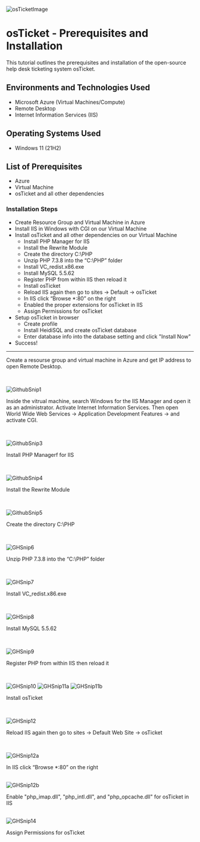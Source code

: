 ![osTicketImage](https://github.com/user-attachments/assets/4288550c-e3df-4f74-b292-eb7aa85c8e28)

<h1>osTicket - Prerequisites and Installation</h1>
This tutorial outlines the prerequisites and installation of the open-source help desk ticketing system osTicket.<br />

<h2>Environments and Technologies Used</h2>

- Microsoft Azure (Virtual Machines/Compute)
- Remote Desktop
- Internet Information Services (IIS)

<h2>Operating Systems Used </h2>

- Windows 11</b> (21H2)

<h2>List of Prerequisites</h2>

- Azure
- Virtual Machine
- osTicket and all other dependencies

<h3>Installation Steps</h3>

- Create Resource Group and Virtual Machine in Azure
- Install IIS in Windows with CGI on our Virtual Machine
- Install osTicket and all other dependencies on our Virtual Machine
  - Install PHP Manager for IIS
  - Install the Rewrite Module
  - Create the directory C:\PHP
  - Unzip PHP 7.3.8 into the “C:\PHP” folder
  - Install VC_redist.x86.exe
  - Install MySQL 5.5.62
  - Register PHP from within IIS then reload it
  - Install osTicket
  - Reload IIS again then go to sites -> Default -> osTicket
  - In IIS click “Browse *:80” on the right
  - Enabled the proper extensions for osTicket in IIS
  - Assign Permissions for osTicket
- Setup osTicket in browser
  - Create profile
  - Install HeidiSQL and create osTicket database
  - Enter database info into the database setting and click "Install Now"
- Success!

____________________________________________________________________________________________________________________________
<p>
Create a resourse group and virtual machine in Azure and get IP address to open Remote Desktop. 
</p>
<br />


![GithubSnip1](https://github.com/user-attachments/assets/73eeba0a-2d82-4ec5-b1e9-e8117efe605f)


<p>
Inside the vitrual machine, search Windows for the IIS Manager and open it as an administrator. Activate Internet Information Services. Then open World Wide Web Services -> Application Development Features -> and activate CGI.
</p>
<br />


![GithubSnip3](https://github.com/user-attachments/assets/7ef93750-7ba7-4f69-b9d0-7be136c03f8d)


<p>
Install PHP Managerf for IIS
</p>
<br />


![GithubSnip4](https://github.com/user-attachments/assets/6b06f38a-6b9d-40cd-ad70-14a7f3895a89)


<p>
Install the Rewrite Module
</p>
<br />


![GithubSnip5](https://github.com/user-attachments/assets/0ff29075-2c57-4dea-b146-2ac89914202d)


<p>
Create the directory C:\PHP
</p>
<br />


![GHSnip6](https://github.com/user-attachments/assets/879ec589-dc6e-4c35-93e0-cf3b9453130f)



<p>
Unzip PHP 7.3.8 into the “C:\PHP” folder
</p>
<br />

![GHSnip7](https://github.com/user-attachments/assets/8be1fcb5-8126-4f6c-86b3-0d66601f420b)


<p>
Install VC_redist.x86.exe
</p>
<br />

![GHSnip8](https://github.com/user-attachments/assets/1f7c5d78-30d1-46e5-94ec-a9d2d76e37c9)


<p>
Install MySQL 5.5.62
</p>
<br />


![GHSnip9](https://github.com/user-attachments/assets/bc408ca8-cf5b-478a-8c3f-868846353c29)


<p>
Register PHP from within IIS then reload it
</p>
<br />


![GHSnip10](https://github.com/user-attachments/assets/ddc2cb48-1249-4975-b32a-cd7da9d5a3b0)
![GHSnip11a](https://github.com/user-attachments/assets/f9b6b927-f658-476c-b53f-da1b19f8fc7f)
![GHSnip11b](https://github.com/user-attachments/assets/8941c1bc-a5ce-4f2d-90ab-eb46c134e2c6)


<p>
Install osTicket
</p>
<br />


![GHSnip12](https://github.com/user-attachments/assets/a7dc5693-33e4-4326-87d7-c8d8532b560c)


<p>
Reload IIS again then go to sites -> Default Web Site -> osTicket
</p>
<br />


![GHSnip12a](https://github.com/user-attachments/assets/1fd5843f-ee65-403e-b33f-604c13c314cd)


<p>
In IIS click “Browse *:80” on the right
</p>
<br /


![GHSnip12b](https://github.com/user-attachments/assets/0d6b53ae-a568-43d1-af39-e09f83355dec)


<p>
Enable "php_imap.dll", "php_intl.dll", and "php_opcache.dll" for osTicket in IIS

</p>
<br /


![GHSnip14](https://github.com/user-attachments/assets/f6ed3739-90b2-4f33-814a-c5697f89fea5)


<p>
Assign Permissions for osTicket
</p>
<br /
















